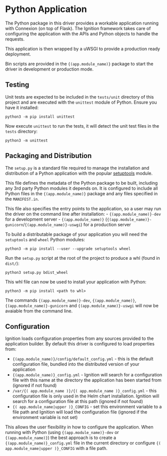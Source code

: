 # Python Application

The Python package in this driver provides a workable application running with Connexion (on top of Flask). The Ignition framework takes care of configuring the application with the APIs and Python objects to handle the requests.

This application is then wrapped by a uWSGI to provide a production ready deployment. 

Bin scripts are provided in the `{(app.module_name)}` package to start the driver in development or production mode.

## Testing 

Unit tests are expected to be included in the `tests/unit` directory of this project and are executed with the `unittest` module of Python. Ensure you have it installed:

```
python3 -m pip install unittest
```

Now execute `unittest` to run the tests, it will detect the unit test files in the `tests` directory:

```
python3 -m unittest
```

## Packaging and Distribution 

The `setup.py` is a standard file required to manage the installation and distribution of a Python application with the popular [setuptools](https://pypi.org/project/setuptools/) module.

This file defines the metadata of the Python package to be built, including any 3rd party Python modules it depends on. It is configured to include all Python files in the `{(app.module_name)}` package and any files specified in the `MANIFEST.in`.

This file also specifies the entry points to the application, so a user may run the driver on the command line after installation:
    - `{(app.module_name)}-dev` for a development server
    - `{(app.module_name)}` (`{(app.module_name)}-gunicorn`/`{(app.module_name)}-uswgi`) for a production server

To build a distributable package of your application you will need the `setuptools` and `wheel` Python modules:

```
python3 -m pip install --user --upgrade setuptools wheel
```

Run the `setup.py` script at the root of the project to produce a whl (found in `dist/`):

```
python3 setup.py bdist_wheel
```

This whl file can now be used to install your application with Python:

```
python3 -m pip install <path to whl>
```

The commands `{(app.module_name)}-dev`, `{(app.module_name)}`, `{(app.module_name)}-gunicorn` and `{(app.module_name)}-uswgi` will now be avaiable from the command line.

## Configuration

Ignition loads configuration properties from any sources provided to the application builder. By default this driver is configured to load properties from:

- `{(app.module_name)}/config/default_config.yml` - this is the default configuration file, bundled into the distributed version of your application
- `{(app.module_name)}_config.yml` - Ignition will search for a configuration file with this name at the directory the application has been started from (ignored if not found)
- `/var/{( app.module_name )}/{( app.module_name )}_config.yml` - this configuration file is only used in the Helm chart installation. Ignition will search for a configuration file at this path (ignored if not found)
- `{( app.module_name|upper )}_CONFIG` - set this environment variable to a file path and Ignition will load the configuration file (ignored if the environment variable is not set)

This allows the user flexibility in how to configure the application. When running with Python (using `{(app.module_name)}-dev` or `{(app.module_name)}`) the best approach is to create a `{(app.module_name)}_config.yml` file in the current directory or configure `{( app.module_name|upper )}_CONFIG` with a file path. 
